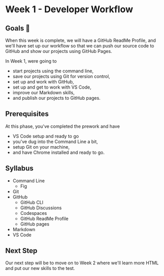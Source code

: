 # Week 1 - Developer Workflow

## Goals 🌟
When this week is complete, we will have a GitHub ReadMe Profile, and we'll have set up our workflow so that we can push our source code to GitHub and show our projects using GitHub Pages.

In Week 1, were going to 
- start projects using the command line, 
- save our projects using Git for version control,
- set up and work with GitHub,
- set up and get to work with VS Code,
- improve our Markdown skills,
- and publish our projects to GitHub pages. 

## Prerequisites 
At this phase, you've completed the prework and have 
- VS Code setup and ready to go
- you've dug into the Command Line a bit, 
- setup Git on your machine, 
- and have Chrome installed and ready to go. 

## Syllabus
- Command Line
    - Fig
- Git
- GitHub
    - GitHub CLI
    - GitHub Discussions
    - Codespaces
    - GitHub ReadMe Profile
    - GitHub pages
- Markdown
- VS Code

## Next Step
Our next step will be to move on to Week 2 where we'll learn more HTML and put our new skills to the test. 